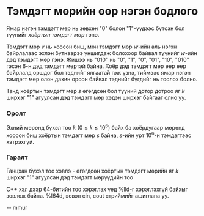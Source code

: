 Тэмдэгт мөрийн өөр нэгэн бодлого
================================
Ямар нэгэн тэмдэгт мөр нь зөвхөн  "0" болон "1"-үүдээс бүтсэн бол түүнийг
*хоёртын тэмдэгт мөр* гэнэ.

Тэмдэгт мөр $v$ нь хоосон биш, мөн тэмдэгт мөр $w$-ийн аль нэгэн байрлалаас
эхлэн бүтнээрээ уншигдаж болохоор байвал түүнийг $w$-ийн дэд тэмдэгт мөр гэнэ.
Жишээ нь "010" нь "0", "1", "0", "01", "10", "010" гэсэн $6$-н дэд тэмдэгт
мөртэй байна. Хоёр дэд тэмдэгт мөр өөр өөр байрлалд оршдог бол тэднийг ялгаатай
гэж үзнэ, тиймээс ямар нэгэн тэмдэгт мөр олон дахин орсон байвал тэднийг бүгдийг
нь тоолох болно.

Танд хоёртын тэмдэгт мөр $s$ өгөгдсөн бол түүний дотор дотроо яг $k$ ширхэг "1"
агуулсан дэд тэмдэгт мөр хэдэн ширхэг байгааг олно уу.


### Оролт
Эхний мөрөнд бүхэл тоо $k$ ($0 ≤ k ≤ 10^6$) байх ба хоёрдугаар мөрөнд хоосон биш
хоёртын тэмдэгт мөр $s$ байна, $s$-ийн урт $10^6$-н тэмдэгтээс хэтрэхгүй.


### Гаралт
Ганцхан бүхэл тоо хэвлэ - өгөгдсөн хоёртын тэмдэгт мөрийн яг $k$ ширхэг "1"
агуулсан дэд тэмдэгт мөрүүдийн тоо

C++ хэл дээр 64-битийн тоо хэрэглэх үед %lld-г хэрэглэхгүй байхыг зөвлөж байна.
%I64d, эсвэл cin, cout стриймийг ашиглана уу.

-- mmur
